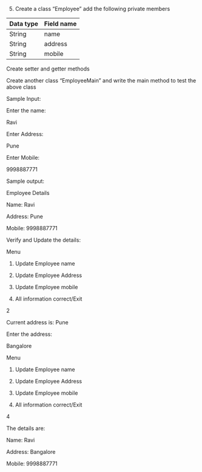 5. Create a class “Employee” add the following private members

| Data type  | Field name |
|------------|------------|
| String     | name       |
| String     | address    |
| String     | mobile     |


Create setter and getter methods

Create another class “EmployeeMain” and write the main method to test the above class

Sample Input:

Enter the name:

Ravi

Enter Address:

Pune

Enter Mobile:

9998887771

Sample output:

Employee Details

Name: Ravi

Address: Pune

Mobile: 9998887771

Verify and Update the details:

Menu

1. Update Employee name

2. Update Employee Address

3. Update Employee mobile

4. All information correct/Exit

2

Current address is: Pune

Enter the address:

Bangalore

Menu

1. Update Employee name

2. Update Employee Address

3. Update Employee mobile

4. All information correct/Exit

4

The details are:

Name: Ravi

Address: Bangalore

Mobile: 9998887771 
